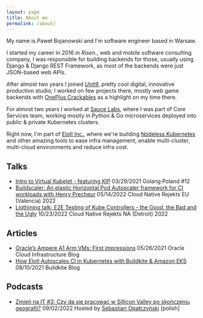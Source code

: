 ```yaml
---
layout: page
title: About me
permalink: /about/
---
```


My name is Paweł Bojanowski and I'm software engineer based in Warsaw.

I started my career in 2016 in *Risen.*, web and mobile software consulting company, I was responsible for building backends for those, usually using Django & Django REST Framework, as most of the backends were just JSON-based web APIs.

After almost two years I joined [*Unit9*](https://unit9.com), pretty cool digital, innovative production studio; I worked on few projects there, mostly web game backends with [OnePlus Crackables](https://www.unit9.com/project/oneplus-crackables/) as a highlight on my time there.

For almost two years I worked at [Sauce Labs](https://www.saucelabs.com), where I was part of Core Services team, working mostly in Python & Go microservices deployed into public & private Kubernetes clusters.

Right now, I'm part of [Elotl Inc.](https://elotl.co), where we're building [Nodeless Kubernetes](https://nodelesskubernetes.com) and other amazing tools to ease infra management, enable multi-cluster, multi-cloud environments and reduce infra cost.


## Talks
- [Intro to Virtual Kubelet - featuring KIP](https://www.youtube.com/watch?v=YY6Ntsfpdq8) 03/29/2021 Golang Poland #12
- [Buildscaler: An elastic Horizontal Pod Autoscaler framework for CI workloads with Henry Precheur](https://youtu.be/S07OdFshwDk?t=23521) 05/14/2022 Cloud Native Rejekts EU (Valencia) 2022
- [Ligthining talk: E2E Testing of Kube Controllers - the Good, the Bad and the Ugly](https://www.youtube.com/watch?v=UJsdvmGnpNI&t=23891s) 10/23/2022 Cloud Native Rejekts NA (Detroit) 2022


## Articles
- [Oracle’s Ampere A1 Arm VMs: First impressions](https://blogs.oracle.com/cloud-infrastructure/oracles-ampere-a1-arm-vms-first-impressions) 05/26/2021 Oracle Cloud Infrastructure Blog
- [How Elotl Autoscales CI in Kubernetes with Buildkite & Amazon EKS](https://buildkite.com/blog/autoscaling-buildkite-kubernetes-cluster) 08/10/2021 Buildkite Blog

## Podcasts
- [Zmień na IT #3: Czy da się pracować w Sillicon Valley po skończeniu geografii?](https://anchor.fm/sopalczynski/episodes/Czy-da-sie-pracowac-w-Silicon-Valley-po-skonczeniu-geografii-e1n9r0i) 09/02/2022 Hosted by [Sebastian Opałczyński](https://www.zmiennait.blog/o-mnie/) [polish]
